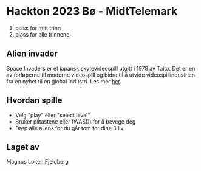 # Hackton 2023 Bø - MidtTelemark
1. plass for mitt trinn
2. plass for alle trinnene 
## Alien invader
Space Invaders er et japansk skytevideospill utgitt i 1978 av Taito. Det er en av forløperne til moderne videospill og bidro til å utvide videospillindustrien fra en nyhet til en global industri. Les mer [her](https://en.wikipedia.org/wiki/List_of_Space_Invaders_video_games).
## Hvordan spille
- Velg "play" eller "select level"
- Bruker piltastene eller (WASD) for å bevege deg
- Drep alle aliens for du går tom for dine 3 liv

## Laget av
Magnus Løiten Fjeldberg
